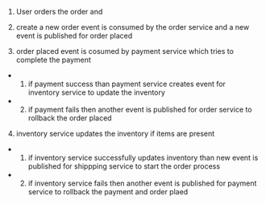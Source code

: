 1. User orders the order and
2. create a new order event is consumed by the order service and a new event is published for order placed

3. order placed event is cosumed by payment service which tries to complete the payment

- 1.  if payment success than payment service creates event for inventory service to update the inventory
- 2.  if payment fails then another event is published for order service to rollback the order placed

4. inventory service updates the inventory if items are present

- 1. if inventory service successfully updates inventory than new event is published for shippping service to start the order process
- 2. if inventory service fails then another event is published for payment service to rollback the payment and order plaed
